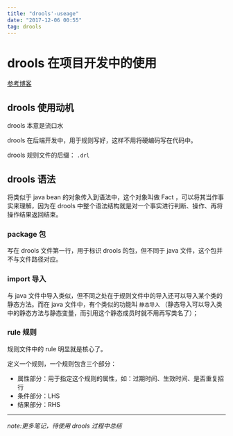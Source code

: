 ```yaml
---
title: "drools'-useage"
date: "2017-12-06 00:55"
tag: drools
---
```


# drools 在项目开发中的使用

[参考博客][98e93c8c]

  [98e93c8c]: http://blog.csdn.net/quzishen/article/details/6163012 "参考博客"

## drools 使用动机

drools 本意是流口水

drools 在后端开发中，用于规则写好，这样不用将硬编码写在代码中。

drools 规则文件的后缀： `.drl`

## drools 语法

将类似于 java bean 的对象传入到语法中，这个对象叫做 Fact ，可以将其当作事实来理解，因为在 drools 中整个语法结构就是对一个事实进行判断、操作、再将操作结果返回结束。

### package 包

写在 drools 文件第一行，用于标识 drools 的包，但不同于 java 文件，这个包并不与文件路径对应。

### import  导入

与 java 文件中导入类似，但不同之处在于规则文件中的导入还可以导入某个类的静态方法。而在 java 文件中，有个类似的功能叫 `静态导入` （静态导入可以导入类中的静态方法与静态变量，而引用这个静态成员时就不用再写类名了）；

### rule 规则

规则文件中的 rule 明显就是核心了。

定义一个规则，一个规则包含三个部分：
- 属性部分：用于指定这个规则的属性，如：过期时间、生效时间、是否重复招行
- 条件部分：LHS
- 结果部分：RHS

---
_note:更多笔记，待使用 drools 过程中总结_
